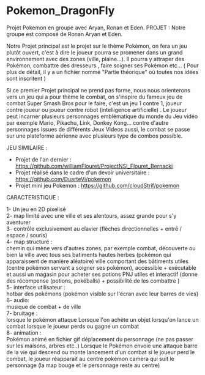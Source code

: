 # Pokemon_DragonFly
Projet Pokemon en groupe avec Aryan, Ronan et Eden.
PROJET :
Notre groupe est composé de Ronan Aryan et Eden.

Notre Projet principal est le projet sur le thème Pokémon, on fera un jeu plutôt ouvert, c'est à dire le joueur pourra se promener dans un grand environnement avec des zones (ville, plaine...). Il pourra y attraper des Pokémon, combattre des dresseurs , faire soigner ses Pokémon etc... ( Pour plus de détail, il y a un fichier nommé "Partie théorique" où toutes nos idées sont inscritent )

Si ce premier Projet principal ne prend pas forme, nous nous orienterons vers un jeu qui a pour thème le combat, on s'inspire du fameux jeu de combat Super Smash Bros pour le faire, c'est un jeu 1 contre 1, joueur contre joueur ou joueur contre robot (intelligence artificielle) . Le joueur peut incarner plusieurs personnages emblématique du monde du Jeu vidéo par exemple Mario, Pikachu, Link, Donkey Kong... contre d'autre personnages issues de différents Jeux Videos aussi, le combat se passe sur une plateforme aérienne avec plusieurs type de combos possible.



JEU SIMILAIRE :


- Projet de l'an dernier : https://github.com/williamFlouret/ProjectNSI_Flouret_Bernacki
- Projet réalisé dans le cadre d'un devoir universitaire : https://github.com/DuarteVi/pokemon
- Projet mini jeu Pokemon : https://github.com/cloudStrif/pokemon



CARACTERISTIQUE :


1- Un jeu en 2D pixelisé
<br/>
2- map limité avec une ville et ses alentours, assez grande pour s'y aventurer
<br/>
3- contrôle exclusivement au clavier (flèches directionnelles + entré / espace / souris)
<br/>
4- map structuré :
<br/>
  chemin qui mène vers d'autres zones, par exemple combat, découverte ou bien la ville avec tous ses batiments
  hautes herbes (pokémon qui apparaissent de manière aléatoire)
  ville comportant des bâtiments utiles (centre pokémon servant a soigner ses pokémon), accessible + exécutable et aussi un magasin pour acheter ses potions
  PNJ utiles et interactif (donne des récompense (potions, pokéballs) + possibilité de les combattre )
  <br/>
 5- interface utilisateur :
 <br/>
  hotbar des pokémons (pokémon visible sur l'écran avec leur barres de vies)
  <br/>
6- audio:
<br/>
  musique de combat + de ville 
  <br/>
7- bruitage :
<br/>
  lorsque le pokémon attaque
  Lorsque l'on achète un objet
  lorsqu'on lance un combat
  lorsque le joueur perds ou gagne un combat
  <br/>
8- animation :
<br/>
  Pokémon animé en fichier gif
  déplacement du personnage (ne pas passer sur les maisons, arbres etc..)
  Lorsque le Pokémon envoie une attaque
  barre de la vie qui descend ou monte
  lancement d'un combat
  si le joueur perd le combat, le joueur réapparait au centre pokemon
  camera qui suit le personnage (la map bouge et le personnage reste au centre)

